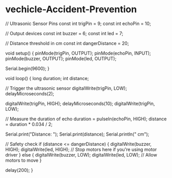 # vechicle-Accident-Prevention
// Ultrasonic Sensor Pins
const int trigPin = 9;
const int echoPin = 10;

// Output devices
const int buzzer = 6;
const int led = 7;

// Distance threshold in cm
const int dangerDistance = 20;

void setup() {
  pinMode(trigPin, OUTPUT);
  pinMode(echoPin, INPUT);
  pinMode(buzzer, OUTPUT);
  pinMode(led, OUTPUT);
  
  Serial.begin(9600);
}

void loop() {
  long duration;
  int distance;

  // Trigger the ultrasonic sensor
  digitalWrite(trigPin, LOW);
  delayMicroseconds(2);
  
  digitalWrite(trigPin, HIGH);
  delayMicroseconds(10);
  digitalWrite(trigPin, LOW);

  // Measure the duration of echo
  duration = pulseIn(echoPin, HIGH);
  distance = duration * 0.034 / 2;

  Serial.print("Distance: ");
  Serial.print(distance);
  Serial.println(" cm");

  // Safety check
  if (distance <= dangerDistance) {
    digitalWrite(buzzer, HIGH);
    digitalWrite(led, HIGH);
    // Stop motors here if you're using motor driver
  } else {
    digitalWrite(buzzer, LOW);
    digitalWrite(led, LOW);
    // Allow motors to move
  }

  delay(200);
}
